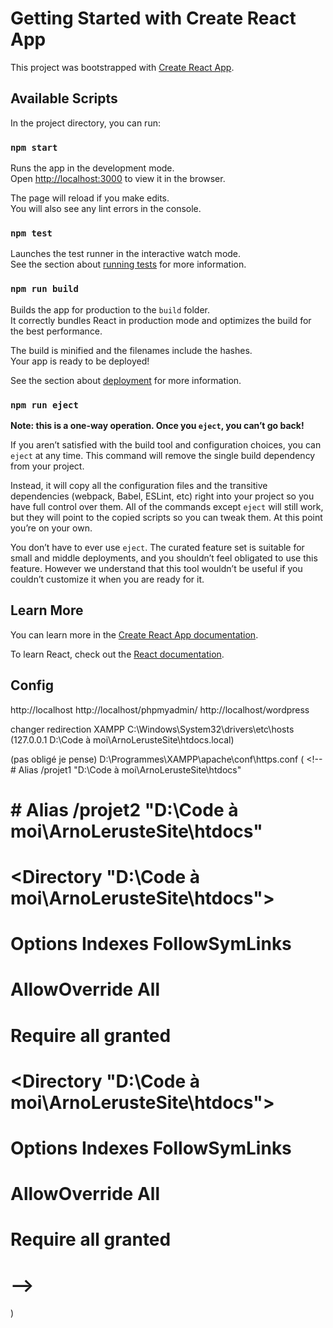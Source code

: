 # Getting Started with Create React App

This project was bootstrapped with [Create React App](https://github.com/facebook/create-react-app).

## Available Scripts

In the project directory, you can run:

### `npm start`

Runs the app in the development mode.\
Open [http://localhost:3000](http://localhost:3000) to view it in the browser.

The page will reload if you make edits.\
You will also see any lint errors in the console.

### `npm test`

Launches the test runner in the interactive watch mode.\
See the section about [running tests](https://facebook.github.io/create-react-app/docs/running-tests) for more information.

### `npm run build`

Builds the app for production to the `build` folder.\
It correctly bundles React in production mode and optimizes the build for the best performance.

The build is minified and the filenames include the hashes.\
Your app is ready to be deployed!

See the section about [deployment](https://facebook.github.io/create-react-app/docs/deployment) for more information.

### `npm run eject`

**Note: this is a one-way operation. Once you `eject`, you can’t go back!**

If you aren’t satisfied with the build tool and configuration choices, you can `eject` at any time. This command will remove the single build dependency from your project.

Instead, it will copy all the configuration files and the transitive dependencies (webpack, Babel, ESLint, etc) right into your project so you have full control over them. All of the commands except `eject` will still work, but they will point to the copied scripts so you can tweak them. At this point you’re on your own.

You don’t have to ever use `eject`. The curated feature set is suitable for small and middle deployments, and you shouldn’t feel obligated to use this feature. However we understand that this tool wouldn’t be useful if you couldn’t customize it when you are ready for it.

## Learn More

You can learn more in the [Create React App documentation](https://facebook.github.io/create-react-app/docs/getting-started).

To learn React, check out the [React documentation](https://reactjs.org/).


## Config
http://localhost
http://localhost/phpmyadmin/
http://localhost/wordpress

changer redirection XAMPP
C:\Windows\System32\drivers\etc\hosts   (127.0.0.1 D:\Code à moi\ArnoLerusteSite\htdocs.local)

(pas obligé je pense)
D:\Programmes\XAMPP\apache\conf\https.conf 
(
    <!-- # Alias /projet1 "D:\Code à moi\ArnoLerusteSite\htdocs"
# # Alias /projet2 "D:\Code à moi\ArnoLerusteSite\htdocs"

# <Directory "D:\Code à moi\ArnoLerusteSite\htdocs">
#     Options Indexes FollowSymLinks
#     AllowOverride All
#     Require all granted
# </Directory>

# <Directory "D:\Code à moi\ArnoLerusteSite\htdocs">
#     Options Indexes FollowSymLinks
#     AllowOverride All
#     Require all granted
# </Directory> -->
)


